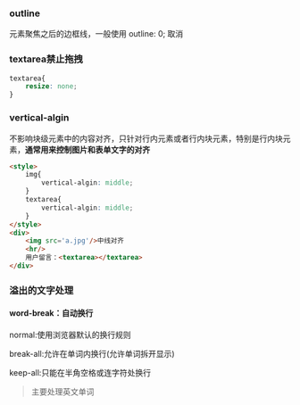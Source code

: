 ### outline

元素聚焦之后的边框线，一般使用 outline: 0; 取消

### textarea禁止拖拽

```css
textarea{
    resize: none;
}
```

### vertical-algin

不影响块级元素中的内容对齐，只针对行内元素或者行内块元素，特别是行内块元素，**通常用来控制图片和表单文字的对齐**

```html
<style>
    img{
        vertical-algin: middle;
    }
    textarea{
        vertical-algin: middle;
    }
</style>
<div>
    <img src='a.jpg'/>中线对齐
    <hr/>
    用户留言：<textarea></textarea>
</div>
```

### 溢出的文字处理

#### word-break：自动换行 

normal:使用浏览器默认的换行规则

break-all:允许在单词内换行(允许单词拆开显示)

keep-all:只能在半角空格或连字符处换行

> 主要处理英文单词
